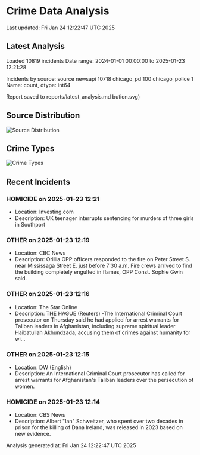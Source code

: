 # Crime Data Analysis
Last updated: Fri Jan 24 12:22:47 UTC 2025

## Latest Analysis

Loaded 10819 incidents
Date range: 2024-01-01 00:00:00 to 2025-01-23 12:21:28

Incidents by source:
source
newsapi           10718
chicago_pd          100
chicago_police        1
Name: count, dtype: int64

Report saved to reports/latest_analysis.md
bution.svg)

## Source Distribution
![Source Distribution](images/source_distribution.svg)

## Crime Types
![Crime Types](images/crime_types.svg)

## Recent Incidents

### HOMICIDE on 2025-01-23 12:21
- Location: Investing.com
- Description: UK teenager interrupts sentencing for murders of three girls in Southport


### OTHER on 2025-01-23 12:19
- Location: CBC News
- Description: Orillia OPP officers responded to the fire on Peter Street S. near Mississaga Street E. just before 7:30 a.m. Fire crews arrived to find the building completely engulfed in flames, OPP Const. Sophie Gwin said.


### OTHER on 2025-01-23 12:16
- Location: The Star Online
- Description: THE HAGUE (Reuters) -The International Criminal Court prosecutor on Thursday said he had applied for arrest warrants for Taliban leaders in Afghanistan, including supreme spiritual leader Haibatullah Akhundzada, accusing them of crimes against humanity for wi…


### OTHER on 2025-01-23 12:15
- Location: DW (English)
- Description: An International Criminal Court prosecutor has called for arrest warrants for Afghanistan's Taliban leaders over the persecution of women.


### HOMICIDE on 2025-01-23 12:14
- Location: CBS News
- Description: Albert "Ian" Schweitzer, who spent over two decades in prison for the killing of Dana Ireland, was released in 2023 based on new evidence.

Analysis generated at: Fri Jan 24 12:22:47 UTC 2025
